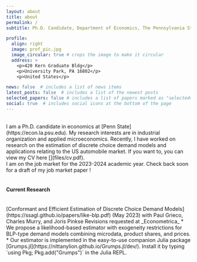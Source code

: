 ```yaml
---
layout: about
title: about
permalink: /
subtitle: Ph.D. Candidate, Department of Economics, The Pennsylvania State University

profile:
  align: right
  image: prof_pic.jpg
  image_circular: true # crops the image to make it circular
  address: >
    <p>420 Kern Graduate Bldg</p>
    <p>University Park, PA 16802</p>
    <p>United States</p>

news: false  # includes a list of news items
latest_posts: false  # includes a list of the newest posts
selected_papers: false # includes a list of papers marked as "selected={true}"
social: true  # includes social icons at the bottom of the page
---
```

<br />
I am a Ph.D. candidate in economics at [Penn State](https://econ.la.psu.edu). My research interests are in industrial organization and applied microeconomics. Recently, I have worked on research on the estimation of discrete choice demand models and applications relating to the US automobile market. If you want to, you can view my CV here [<i class="fa-regular fa-file-pdf fa-lg" style="color: #b509ac;"></i>](files/cv.pdf).

<br />
I am on the job market for the 2023-2024 academic year. Check back soon for a draft of my job market paper <i class="fa-solid fa-truck-pickup" style="color: #b509ac;"></i>!
<br />
<br />
  
#### Current Research
<br />
[Conformant and Efficient Estimation of Discrete Choice Demand Models](https://ssagl.github.io/papers/like-blp.pdf) (May 2023)  
with Paul Grieco, Charles Murry, and Joris Pinkse  
Revisions requested at _Econometrica_  
* We propose a likelihood-based estimator with exogeneity restrictions
for BLP-type demand models combining microdata, product shares, and prices.  
* Our estimator is implemented in the easy-to-use companion Julia package [Grumps.jl](https://nittanylion.github.io/Grumps.jl/dev/). Install it by typing `using Pkg; Pkg.add("Grumps")` in the Julia REPL.